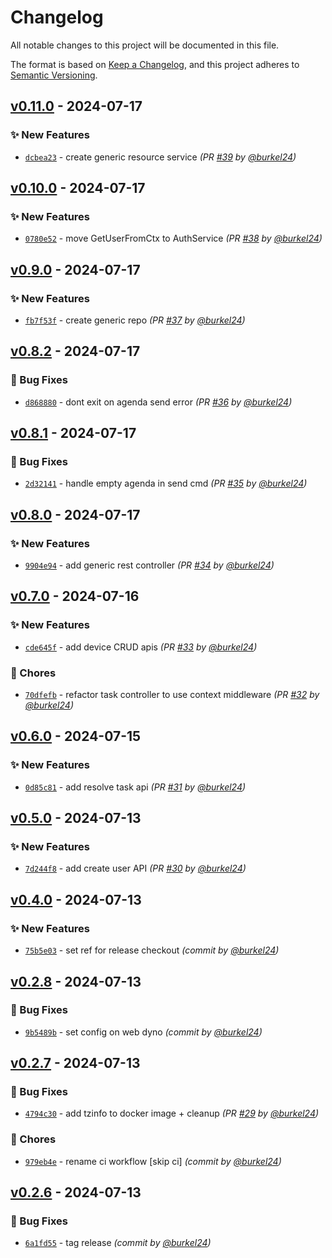 # Changelog
All notable changes to this project will be documented in this file.

The format is based on [Keep a Changelog](https://keepachangelog.com/en/1.0.0/),
and this project adheres to [Semantic Versioning](https://semver.org/spec/v2.0.0.html).

## [v0.11.0] - 2024-07-17
### :sparkles: New Features
- [`dcbea23`](https://github.com/mole-squad/soq-api/commit/dcbea232c56b52e964edd2e022588baccb6a28d5) - create generic resource service *(PR [#39](https://github.com/mole-squad/soq-api/pull/39) by [@burkel24](https://github.com/burkel24))*


## [v0.10.0] - 2024-07-17
### :sparkles: New Features
- [`0780e52`](https://github.com/mole-squad/soq-api/commit/0780e521b17b98b4b3e6c6259130afe48c9118d5) - move GetUserFromCtx to AuthService *(PR [#38](https://github.com/mole-squad/soq-api/pull/38) by [@burkel24](https://github.com/burkel24))*


## [v0.9.0] - 2024-07-17
### :sparkles: New Features
- [`fb7f53f`](https://github.com/mole-squad/soq-api/commit/fb7f53ff5b5f9dec56be11098502ab6f7df2c234) - create generic repo *(PR [#37](https://github.com/mole-squad/soq-api/pull/37) by [@burkel24](https://github.com/burkel24))*


## [v0.8.2] - 2024-07-17
### :bug: Bug Fixes
- [`d868880`](https://github.com/mole-squad/soq-api/commit/d868880f2427936909118c336c9d2578b052c1f5) - dont exit on agenda send error *(PR [#36](https://github.com/mole-squad/soq-api/pull/36) by [@burkel24](https://github.com/burkel24))*


## [v0.8.1] - 2024-07-17
### :bug: Bug Fixes
- [`2d32141`](https://github.com/mole-squad/soq-api/commit/2d321412ed18fb4c3a3edf1c23d51285d7fa119e) - handle empty agenda in send cmd *(PR [#35](https://github.com/mole-squad/soq-api/pull/35) by [@burkel24](https://github.com/burkel24))*


## [v0.8.0] - 2024-07-17
### :sparkles: New Features
- [`9904e94`](https://github.com/mole-squad/soq-api/commit/9904e947bca7b1547094df79c094698677f35330) - add generic rest controller *(PR [#34](https://github.com/mole-squad/soq-api/pull/34) by [@burkel24](https://github.com/burkel24))*


## [v0.7.0] - 2024-07-16
### :sparkles: New Features
- [`cde645f`](https://github.com/mole-squad/soq-api/commit/cde645fdd0ccffea4e57009a187cdf5f8aa3a164) - add device CRUD apis *(PR [#33](https://github.com/mole-squad/soq-api/pull/33) by [@burkel24](https://github.com/burkel24))*

### :wrench: Chores
- [`70dfefb`](https://github.com/mole-squad/soq-api/commit/70dfefbdecb1bbc426d48d123872d25115ecacdd) - refactor task controller to use context middleware *(PR [#32](https://github.com/mole-squad/soq-api/pull/32) by [@burkel24](https://github.com/burkel24))*


## [v0.6.0] - 2024-07-15
### :sparkles: New Features
- [`0d85c81`](https://github.com/mole-squad/soq-api/commit/0d85c81e3158996065942f709862b0cde9fafed1) - add resolve task api *(PR [#31](https://github.com/mole-squad/soq-api/pull/31) by [@burkel24](https://github.com/burkel24))*


## [v0.5.0] - 2024-07-13
### :sparkles: New Features
- [`7d244f8`](https://github.com/mole-squad/soq-api/commit/7d244f839b1a58d3b80dec71525add6420f7af5b) - add create user API *(PR [#30](https://github.com/mole-squad/soq-api/pull/30) by [@burkel24](https://github.com/burkel24))*


## [v0.4.0] - 2024-07-13
### :sparkles: New Features
- [`75b5e03`](https://github.com/mole-squad/soq-api/commit/75b5e035fd855da46b72c79561c4b1ed14292816) - set ref for release checkout *(commit by [@burkel24](https://github.com/burkel24))*


## [v0.2.8] - 2024-07-13
### :bug: Bug Fixes
- [`9b5489b`](https://github.com/mole-squad/soq-api/commit/9b5489b2df8427d46824238d31d4c6b775480388) - set config on web dyno *(commit by [@burkel24](https://github.com/burkel24))*


## [v0.2.7] - 2024-07-13
### :bug: Bug Fixes
- [`4794c30`](https://github.com/mole-squad/soq-api/commit/4794c300685ca19cb6632085d7fdad7d97d1c3cb) - add tzinfo to docker image + cleanup *(PR [#29](https://github.com/mole-squad/soq-api/pull/29) by [@burkel24](https://github.com/burkel24))*

### :wrench: Chores
- [`979eb4e`](https://github.com/mole-squad/soq-api/commit/979eb4e246df21b08873e4d98f0d4da210349ae7) - rename ci workflow [skip ci] *(commit by [@burkel24](https://github.com/burkel24))*


## [v0.2.6] - 2024-07-13
### :bug: Bug Fixes
- [`6a1fd55`](https://github.com/mole-squad/soq-api/commit/6a1fd55bfdf032e70169d0d70b103e2085668cc3) - tag release *(commit by [@burkel24](https://github.com/burkel24))*

[v0.2.6]: https://github.com/mole-squad/soq-api/compare/v0.2.5...v0.2.6
[v0.2.7]: https://github.com/mole-squad/soq-api/compare/v0.2.6...v0.2.7
[v0.2.8]: https://github.com/mole-squad/soq-api/compare/v0.2.7...v0.2.8
[v0.4.0]: https://github.com/mole-squad/soq-api/compare/v0.3.0...v0.4.0
[v0.5.0]: https://github.com/mole-squad/soq-api/compare/v0.4.0...v0.5.0
[v0.6.0]: https://github.com/mole-squad/soq-api/compare/v0.5.0...v0.6.0
[v0.7.0]: https://github.com/mole-squad/soq-api/compare/v0.6.0...v0.7.0
[v0.8.0]: https://github.com/mole-squad/soq-api/compare/v0.7.0...v0.8.0
[v0.8.1]: https://github.com/mole-squad/soq-api/compare/v0.8.0...v0.8.1
[v0.8.2]: https://github.com/mole-squad/soq-api/compare/v0.8.1...v0.8.2
[v0.9.0]: https://github.com/mole-squad/soq-api/compare/v0.8.2...v0.9.0
[v0.10.0]: https://github.com/mole-squad/soq-api/compare/v0.9.0...v0.10.0
[v0.11.0]: https://github.com/mole-squad/soq-api/compare/v0.10.0...v0.11.0
